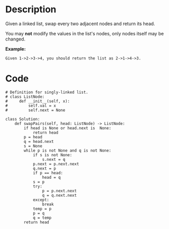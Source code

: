 # Description
Given a linked list, swap every two adjacent nodes and return its head.

You may **not** modify the values in the list's nodes, only nodes itself may be changed.

**Example:**
```
Given 1->2->3->4, you should return the list as 2->1->4->3.
```

# Code
```python3
# Definition for singly-linked list.
# class ListNode:
#     def __init__(self, x):
#         self.val = x
#         self.next = None

class Solution:
    def swapPairs(self, head: ListNode) -> ListNode:
        if head is None or head.next is  None:
            return head
        p = head
        q = head.next
        s = None
        while p is not None and q is not None:
            if s is not None:
                s.next = q
            p.next = p.next.next
            q.next = p
            if p == head:
                head = q
            s = p
            try:
                p = p.next.next
                q = q.next.next
            except:
                break
            temp = p
            p = q
            q = temp
        return head
```
